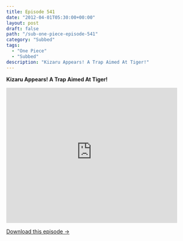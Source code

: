 ```yaml
---
title: Episode 541
date: "2012-04-01T05:30:00+00:00"
layout: post
draft: false
path: "/sub-one-piece-episode-541"
category: "Subbed"
tags:
  - "One Piece"
  - "Subbed"
description: "Kizaru Appears! A Trap Aimed At Tiger!"
---
```


**Kizaru Appears! A Trap Aimed At Tiger!**

<iframe width="640" height="360" src="https://www.rapidvideo.com/e/G6FRPF9HBG" frameborder="0" marginwidth=0 marginheight=0 scrolling=no allowfullscreen style="max-width:90%;"></iframe>

<a href="http://ouo.io/qs/eCodkFEQ?s=https://www.rapidvideo.com/d/G6FRPF9HBG" class="styled_a">Download this episode →</a>

